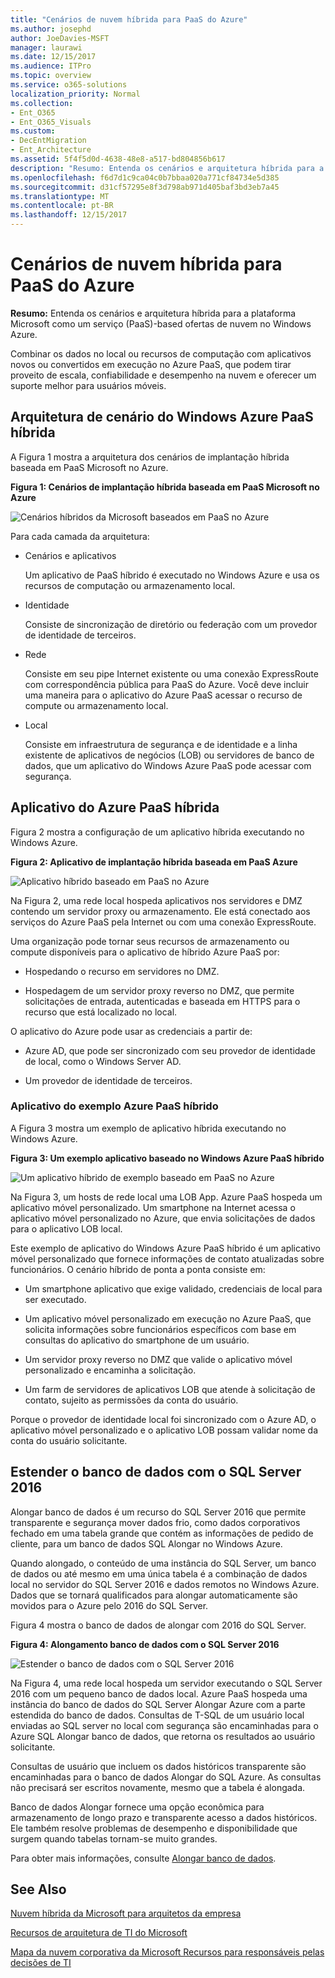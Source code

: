 ```yaml
---
title: "Cenários de nuvem híbrida para PaaS do Azure"
ms.author: josephd
author: JoeDavies-MSFT
manager: laurawi
ms.date: 12/15/2017
ms.audience: ITPro
ms.topic: overview
ms.service: o365-solutions
localization_priority: Normal
ms.collection:
- Ent_O365
- Ent_O365_Visuals
ms.custom:
- DecEntMigration
- Ent_Architecture
ms.assetid: 5f4f5d0d-4638-48e8-a517-bd804856b617
description: "Resumo: Entenda os cenários e arquitetura híbrida para a plataforma Microsoft como um serviço (PaaS)-based ofertas de nuvem no Windows Azure."
ms.openlocfilehash: f6d7d1c9ca04c0b7bbaa020a771cf84734e5d385
ms.sourcegitcommit: d31cf57295e8f3d798ab971d405baf3bd3eb7a45
ms.translationtype: MT
ms.contentlocale: pt-BR
ms.lasthandoff: 12/15/2017
---
```

# <a name="hybrid-cloud-scenarios-for-azure-paas"></a>Cenários de nuvem híbrida para PaaS do Azure

 **Resumo:** Entenda os cenários e arquitetura híbrida para a plataforma Microsoft como um serviço (PaaS)-based ofertas de nuvem no Windows Azure.
  
Combinar os dados no local ou recursos de computação com aplicativos novos ou convertidos em execução no Azure PaaS, que podem tirar proveito de escala, confiabilidade e desempenho na nuvem e oferecer um suporte melhor para usuários móveis. 
  
## <a name="azure-paas-hybrid-scenario-architecture"></a>Arquitetura de cenário do Windows Azure PaaS híbrida

A Figura 1 mostra a arquitetura dos cenários de implantação híbrida baseada em PaaS Microsoft no Azure.
  
**Figura 1: Cenários de implantação híbrida baseada em PaaS Microsoft no Azure**

![Cenários híbridos da Microsoft baseados em PaaS no Azure](images/Hybrid_Poster/Hybrid_Cloud_Stack_PaaS.png)
  
Para cada camada da arquitetura:
  
- Cenários e aplicativos
    
    Um aplicativo de PaaS híbrido é executado no Windows Azure e usa os recursos de computação ou armazenamento local.
    
- Identidade
    
    Consiste de sincronização de diretório ou federação com um provedor de identidade de terceiros.
    
- Rede
    
    Consiste em seu pipe Internet existente ou uma conexão ExpressRoute com correspondência pública para PaaS do Azure. Você deve incluir uma maneira para o aplicativo do Azure PaaS acessar o recurso de compute ou armazenamento local.
    
- Local
    
    Consiste em infraestrutura de segurança e de identidade e a linha existente de aplicativos de negócios (LOB) ou servidores de banco de dados, que um aplicativo do Windows Azure PaaS pode acessar com segurança.
    
## <a name="azure-paas-hybrid-application"></a>Aplicativo do Azure PaaS híbrida

Figura 2 mostra a configuração de um aplicativo híbrida executando no Windows Azure.
  
**Figura 2: Aplicativo de implantação híbrida baseada em PaaS Azure**

![Aplicativo híbrido baseado em PaaS no Azure](images/Hybrid_Poster/Hybrid_Cloud_Stack_PaaS_Apps.png)
  
Na Figura 2, uma rede local hospeda aplicativos nos servidores e DMZ contendo um servidor proxy ou armazenamento. Ele está conectado aos serviços do Azure PaaS pela Internet ou com uma conexão ExpressRoute.
  
Uma organização pode tornar seus recursos de armazenamento ou compute disponíveis para o aplicativo de híbrido Azure PaaS por:
  
- Hospedando o recurso em servidores no DMZ.
    
- Hospedagem de um servidor proxy reverso no DMZ, que permite solicitações de entrada, autenticadas e baseada em HTTPS para o recurso que está localizado no local.
    
O aplicativo do Azure pode usar as credenciais a partir de:
  
- Azure AD, que pode ser sincronizado com seu provedor de identidade de local, como o Windows Server AD.
    
- Um provedor de identidade de terceiros.
    
### <a name="example-azure-paas-hybrid-application"></a>Aplicativo do exemplo Azure PaaS híbrido

A Figura 3 mostra um exemplo de aplicativo híbrida executando no Windows Azure.
  
**Figura 3: Um exemplo aplicativo baseado no Windows Azure PaaS híbrido**

![Um aplicativo híbrido de exemplo baseado em PaaS no Azure](images/Hybrid_Poster/Hybrid_Cloud_Stack_PaaS_Apps_Ex.png)
  
Na Figura 3, um hosts de rede local uma LOB App. Azure PaaS hospeda um aplicativo móvel personalizado. Um smartphone na Internet acessa o aplicativo móvel personalizado no Azure, que envia solicitações de dados para o aplicativo LOB local.
  
Este exemplo de aplicativo do Windows Azure PaaS híbrido é um aplicativo móvel personalizado que fornece informações de contato atualizadas sobre funcionários. O cenário híbrido de ponta a ponta consiste em:
  
- Um smartphone aplicativo que exige validado, credenciais de local para ser executado.
    
- Um aplicativo móvel personalizado em execução no Azure PaaS, que solicita informações sobre funcionários específicos com base em consultas do aplicativo do smartphone de um usuário.
    
- Um servidor proxy reverso no DMZ que valide o aplicativo móvel personalizado e encaminha a solicitação.
    
- Um farm de servidores de aplicativos LOB que atende à solicitação de contato, sujeito as permissões da conta do usuário.
    
Porque o provedor de identidade local foi sincronizado com o Azure AD, o aplicativo móvel personalizado e o aplicativo LOB possam validar nome da conta do usuário solicitante.
  
## <a name="stretch-database-with-sql-server-2016"></a>Estender o banco de dados com o SQL Server 2016

Alongar banco de dados é um recurso do SQL Server 2016 que permite transparente e segurança mover dados frio, como dados corporativos fechado em uma tabela grande que contém as informações de pedido de cliente, para um banco de dados SQL Alongar no Windows Azure.
  
Quando alongado, o conteúdo de uma instância do SQL Server, um banco de dados ou até mesmo em uma única tabela é a combinação de dados local no servidor do SQL Server 2016 e dados remotos no Windows Azure. Dados que se tornará qualificados para alongar automaticamente são movidos para o Azure pelo 2016 do SQL Server.
  
Figura 4 mostra o banco de dados de alongar com 2016 do SQL Server.
  
**Figura 4: Alongamento banco de dados com o SQL Server 2016**

![Estender o banco de dados com o SQL Server 2016](images/Hybrid_Poster/Hybrid_Cloud_Stack_PaaS_Apps_SQL.png)
  
Na Figura 4, uma rede local hospeda um servidor executando o SQL Server 2016 com um pequeno banco de dados local. Azure PaaS hospeda uma instância do banco de dados do SQL Server Alongar Azure com a parte estendida do banco de dados. Consultas de T-SQL de um usuário local enviadas ao SQL server no local com segurança são encaminhadas para o Azure SQL Alongar banco de dados, que retorna os resultados ao usuário solicitante.
  
 Consultas de usuário que incluem os dados históricos transparente são encaminhadas para o banco de dados Alongar do SQL Azure. As consultas não precisará ser escritos novamente, mesmo que a tabela é alongada.
  
Banco de dados Alongar fornece uma opção econômica para armazenamento de longo prazo e transparente acesso a dados históricos. Ele também resolve problemas de desempenho e disponibilidade que surgem quando tabelas tornam-se muito grandes.
  
Para obter mais informações, consulte [Alongar banco de dados](https://msdn.microsoft.com/library/dn935011.aspx).
  
## <a name="see-also"></a>See Also

[Nuvem híbrida da Microsoft para arquitetos da empresa](microsoft-hybrid-cloud-for-enterprise-architects.md)
  
[Recursos de arquitetura de TI do Microsoft](microsoft-cloud-it-architecture-resources.md)

[Mapa da nuvem corporativa da Microsoft Recursos para responsáveis pelas decisões de TI](https://sway.com/FJ2xsyWtkJc2taRD)



